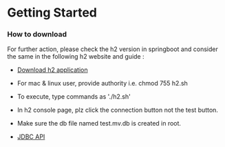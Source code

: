 # Getting Started

### How to download

For further action, please check the h2 version in springboot and consider the same in the following h2 website and guide :

* [Download h2 application](https://www.h2database.com/html/main.html)
* For mac & linux user, provide authority i.e. chmod 755 h2.sh 
* To execute, type commands as './h2.sh'
* In h2 console page, plz click the connection button not the test button.
* Make sure the db file named test.mv.db is created in root.

* [JDBC API](https://docs.spring.io/spring-boot/docs/2.7.2/reference/htmlsingle/#data.sql)
